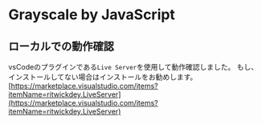# Grayscale by JavaScript
## ローカルでの動作確認
vsCodeのプラグインである`Live Server`を使用して動作確認しました。
もし、インストールしてない場合はインストールをお勧めします。
[https://marketplace.visualstudio.com/items?itemName=ritwickdey.LiveServer](https://marketplace.visualstudio.com/items?itemName=ritwickdey.LiveServer)